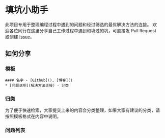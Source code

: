 # 填坑小助手

此项目专用于整理编程过程中遇到的问题和经过筛选的最优解决方法的连接。
欢迎各位同行在这里分享自己工作过程中遇到和填过的坑，可直接发 Pull Request 或创建 [Issue](https://github.com/xiaohulu/how-to-do-it/issues)。

## 如何分享

### 模板

```
#### 名字 - [Github](), [博客]()
* [问题说明](解决方法连接) - 分类
```

### 归类

为了便于快速检索，大家提交上来的内容会分类整理，如果大家有建议的分类，请按照模板格式在内容中说明。

### 问题列表






